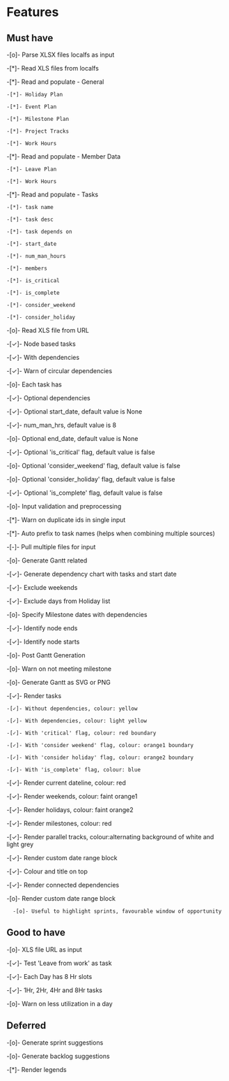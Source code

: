 # Features

## Must have

-[o]- Parse XLSX files localfs as input

  -[*]- Read XLS files from localfs

  -[*]- Read and populate - General

    -[*]- Holiday Plan

    -[*]- Event Plan

    -[*]- Milestone Plan

    -[*]- Project Tracks

    -[*]- Work Hours

  -[*]- Read and populate - Member Data

    -[*]- Leave Plan

    -[*]- Work Hours

  -[*]- Read and populate - Tasks 

    -[*]- task name

    -[*]- task desc

    -[*]- task depends on

    -[*]- start_date

    -[*]- num_man_hours

    -[*]- members

    -[*]- is_critical

    -[*]- is_complete

    -[*]- consider_weekend

    -[*]- consider_holiday

  -[o]- Read XLS file from URL
  
-[✓]- Node based tasks 
  
  -[✓]- With dependencies

  -[✓]- Warn of circular dependencies

-[o]- Each task has 
  
  -[✓]- Optional dependencies
   
  -[✓]- Optional start_date, default value is None
  
  -[✓]- num_man_hrs, default value is 8

  -[o]- Optional end_date, default value is None
    
  -[✓]- Optional 'is_critical' flag, default value is false
  
  -[o]- Optional 'consider_weekend' flag, default value is false
  
  -[o]- Optional 'consider_holiday' flag, default value is false
  
  -[✓]- Optional 'is_complete' flag, default value is false

-[o]- Input validation and preprocessing
  
  -[*]- Warn on duplicate ids in single input

  -[*]- Auto prefix to task names (helps when combining multiple sources)
  
  -[-]- Pull multiple files for input
  
-[o]- Generate Gantt related 
  
  -[✓]- Generate dependency chart with tasks and start date

  -[✓]- Exclude weekends
    
  -[✓]- Exclude days from Holiday list
    
  -[o]- Specify Milestone dates with dependencies
  
  -[✓]- Identify node ends 
    
  -[✓]- Identify node starts
  
-[o]- Post Gantt Generation
  
  -[o]- Warn on not meeting milestone

-[o]- Generate Gantt as SVG or PNG

  -[✓]- Render tasks

    -[✓]- Without dependencies, colour: yellow

    -[✓]- With dependencies, colour: light yellow

    -[✓]- With 'critical' flag, colour: red boundary
  
    -[✓]- With 'consider weekend' flag, colour: orange1 boundary
  
    -[✓]- With 'consider holiday' flag, colour: orange2 boundary

    -[✓]- With 'is_complete' flag, colour: blue

  -[✓]- Render current dateline, colour: red
  
  -[✓]- Render weekends, colour: faint orange1

  -[✓]- Render holidays, colour: faint orange2

  -[✓]- Render milestones, colour: red
   
  -[✓]- Render parallel tracks, colour:alternating background of white and light grey

  -[✓]- Render custom date range block

  -[✓]- Colour and title on top

  -[✓]- Render connected dependencies

  -[o]- Render custom date range block

      -[o]- Useful to highlight sprints, favourable window of opportunity

## Good to have

-[o]- XLS file URL as input
  
-[✓]- Test 'Leave from work' as task

-[✓]- Each Day has 8 Hr slots
  
-[✓]- 1Hr, 2Hr, 4Hr and 8Hr tasks
  
-[o]- Warn on less utilization in a day

## Deferred

-[o]- Generate sprint suggestions
  
-[o]- Generate backlog suggestions

-[*]- Render legends
 